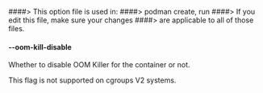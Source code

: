 ####> This option file is used in:
####>   podman create, run
####> If you edit this file, make sure your changes
####> are applicable to all of those files.
#### **--oom-kill-disable**

Whether to disable OOM Killer for the container or not.

This flag is not supported on cgroups V2 systems.
